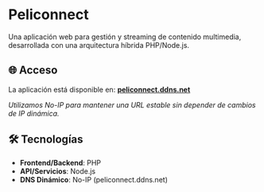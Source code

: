 # Peliconnect

Una aplicación web para gestión y streaming de contenido multimedia, desarrollada con una arquitectura híbrida PHP/Node.js.

## 🌐 Acceso

La aplicación está disponible en: **[peliconnect.ddns.net](http://peliconnect.ddns.net)**

*Utilizamos No-IP para mantener una URL estable sin depender de cambios de IP dinámica.*

## 🛠️ Tecnologías

- **Frontend/Backend**: PHP
- **API/Servicios**: Node.js
- **DNS Dinámico**: No-IP (peliconnect.ddns.net)